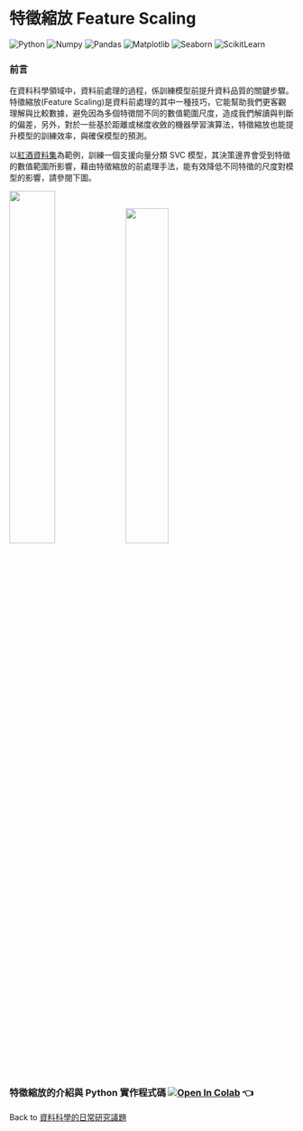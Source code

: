 # 特徵縮放 Feature Scaling  

![Python](https://img.shields.io/badge/Python-3.10.12-blue.svg) ![Numpy](https://img.shields.io/badge/NumPy-1.25.2-range.svg) ![Pandas](https://img.shields.io/badge/Pandas-1.5.3-range.svg) ![Matplotlib](https://img.shields.io/badge/Matplotlib-3.7.1-range.svg) ![Seaborn](https://img.shields.io/badge/Seaborn-0.13.1-range.svg) ![ScikitLearn](https://img.shields.io/badge/ScikitLearn-1.2.2-range.svg)   

### 前言  
在資料科學領域中，資料前處理的過程，係訓練模型前提升資料品質的關鍵步驟。特徵縮放(Feature Scaling)是資料前處理的其中一種技巧，它能幫助我們更客觀理解與比較數據，避免因為多個特徵間不同的數值範圍尺度，造成我們解讀與判斷的偏差，另外，對於一些基於距離或梯度收斂的機器學習演算法，特徵縮放也能提升模型的訓練效率，與確保模型的預測。   
  
以[紅酒資料集](https://archive.ics.uci.edu/dataset/109/wine)為範例，訓練一個支援向量分類 SVC 模型，其決策邊界會受到特徵的數值範圍所影響，藉由特徵縮放的前處理手法，能有效降低不同特徵的尺度對模型的影響，請參閱下圖。   

<p align="left">
      <img src="./imgs/Decision_Boundary_of_SVC_without_Standardization.png"  width="40%" height="40%">
      <img src="./imgs/Decision_Boundary_of_SVC_with_Standardization.png"  width="39%" height="39%">
</p>

### 特徵縮放的介紹與 Python 實作程式碼   [![Open In Colab](https://colab.research.google.com/assets/colab-badge.svg)](https://colab.research.google.com/github/YenLinWu/Daily_Work_of_Data_Science/blob/Dev/Feature_Scaling/Feature_Scaling.ipynb)  :point_left:   
    
Back to [資料科學的日常研究議題](https://github.com/YenLinWu/Daily_Work_of_Data_Science/blob/Dev/README.md#%E7%A0%94%E7%A9%B6%E8%AD%B0%E9%A1%8C)
